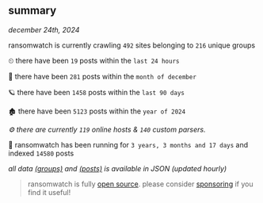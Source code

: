 
## summary
_december 24th, 2024_

ransomwatch is currently crawling `492` sites belonging to `216` unique groups

⏲ there have been `19` posts within the `last 24 hours`

🦈 there have been `281` posts within the `month of december`

🪐 there have been `1458` posts within the `last 90 days`

🏚 there have been `5123` posts within the `year of 2024`

_⚙️ there are currently `119` online hosts & `140` custom parsers._

🦕 ransomwatch has been running for `3 years, 3 months and 17 days` and indexed `14580` posts

_all data  [(groups)](http://ransomwhat.telemetry.ltd/groups) and [(posts)](http://ransomwhat.telemetry.ltd/posts) is available in JSON (updated hourly)_

> ransomwatch is fully [open source](https://github.com/joshhighet/ransomwatch#ransomwatch--). please consider [sponsoring](https://github.com/sponsors/joshhighet) if you find it useful!
